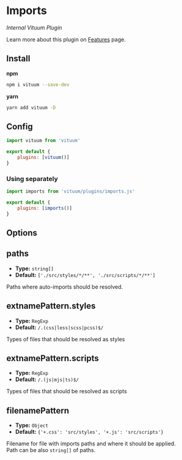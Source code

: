 # Imports
_Internal Vituum Plugin_

Learn more about this plugin on [Features](/guide/features#⬇️-imports) page.

## Install
**npm**
```bash
npm i vituum --save-dev
```
**yarn**
```bash
yarn add vituum -D
```

## Config
```javascript
import vituum from 'vituum'

export default {
    plugins: [vituum()]
}
```

### Using separately

```javascript
import imports from 'vituum/plugins/imports.js'

export default {
    plugins: [imports()]
}
```

## Options

## paths

- **Type:** `string[]`
- **Default:** `['./src/styles/*/**', './src/scripts/*/**']`

Paths where auto-imports should be resolved.


## extnamePattern.styles

- **Type:** `RegExp`
- **Default:** `/.(css|less|scss|pcss)$/`

Types of files that should be resolved as styles

## extnamePattern.scripts

- **Type:** `RegExp`
- **Default:** `/.(js|mjs|ts)$/`

Types of files that should be resolved as scripts

## filenamePattern

- **Type:** `Object`
- **Default:** `{'+.css': 'src/styles', '+.js': 'src/scripts'}`

Filename for file with imports paths and where it should be applied.<br> 
Path can be also `string[]` of paths.
